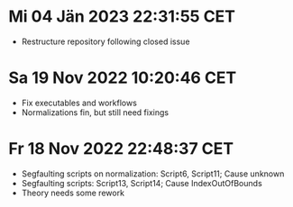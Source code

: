 # Mi 04 Jän 2023 22:31:55 CET
- Restructure repository following closed issue

# Sa 19 Nov 2022 10:20:46 CET
- Fix executables and workflows
- Normalizations fin, but still need fixings

# Fr 18 Nov 2022 22:48:37 CET
- Segfaulting scripts on normalization: Script6, Script11; Cause unknown
- Segfaulting scripts: Script13, Script14; Cause IndexOutOfBounds
- Theory needs some rework